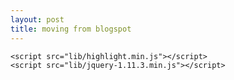 ```yaml
---
layout: post
title: moving from blogspot
---
```



 <script src="lib/d3.min.js"></script>
	<script src="lib/highlight.min.js"></script>
	<script src="lib/jquery-1.11.3.min.js"></script>


